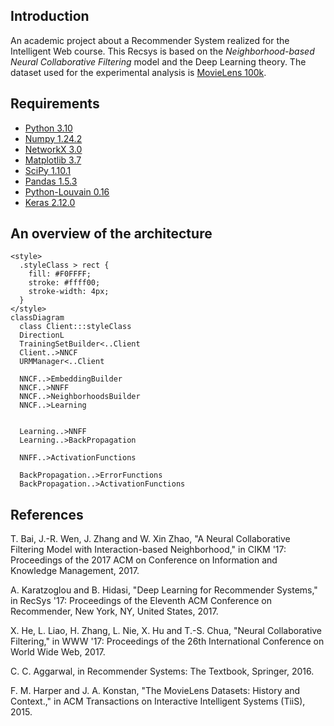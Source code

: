 ## Introduction
An academic project about a Recommender System realized for the Intelligent Web course. 
This Recsys is based on the _Neighborhood-based Neural Collaborative Filtering_ model and 
the Deep Learning theory. 
The dataset used for the experimental analysis is [MovieLens 100k](https://grouplens.org/datasets/movielens/100k/).

## Requirements

- [Python 3.10](https://www.python.org/downloads/release/python-3100/)
- [Numpy 1.24.2](https://pypi.org/project/numpy/)
- [NetworkX 3.0](https://networkx.org)
- [Matplotlib 3.7](https://matplotlib.org/stable/index.html)
- [SciPy 1.10.1](https://scipy.org)
- [Pandas 1.5.3](https://pandas.pydata.org/docs/user_guide/index.html)
- [Python-Louvain 0.16](https://python-louvain.readthedocs.io/en/latest/api.html#indices-and-tables)
- [Keras 2.12.0](https://keras.io/api/)

## An overview of the architecture
```mermaid
<style>
  .styleClass > rect {
    fill: #F0FFFF;
    stroke: #ffff00;
    stroke-width: 4px;
  }
</style>
classDiagram
  class Client:::styleClass
  DirectionL
  TrainingSetBuilder<..Client
  Client..>NNCF
  URMManager<..Client	
  
  NNCF..>EmbeddingBuilder
  NNCF..>NNFF
  NNCF..>NeighborhoodsBuilder  
  NNCF..>Learning
  
  
  Learning..>NNFF
  Learning..>BackPropagation
  
  NNFF..>ActivationFunctions
  
  BackPropagation..>ErrorFunctions
  BackPropagation..>ActivationFunctions

```

## References
T. Bai, J.-R. Wen, J. Zhang and W. Xin Zhao, "A Neural Collaborative Filtering Model with Interaction-based Neighborhood," in CIKM '17: Proceedings of the 2017 ACM on Conference on Information and Knowledge Management, 2017.

A. Karatzoglou and B. Hidasi, "Deep Learning for Recommender Systems," in RecSys '17: Proceedings of the Eleventh ACM Conference on Recommender, New York, NY, United States, 2017. 

X. He, L. Liao, H. Zhang, L. Nie, X. Hu and T.-S. Chua, "Neural Collaborative Filtering," in WWW '17: Proceedings of the 26th International Conference on World Wide Web, 2017. 

C. C. Aggarwal, in Recommender Systems: The Textbook, Springer, 2016.

F. M. Harper and J. A. Konstan, "The MovieLens Datasets: History and Context.," in ACM Transactions on Interactive Intelligent Systems (TiiS), 2015. 
